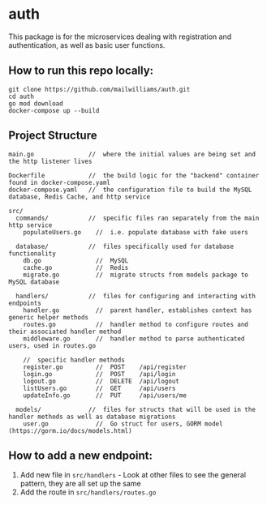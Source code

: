 # auth

This package is for the microservices dealing with registration and authentication, as well as basic user functions.

## How to run this repo locally:
```
git clone https://github.com/mailwilliams/auth.git
cd auth
go mod download
docker-compose up --build
```

##  Project Structure
```
main.go               //  where the initial values are being set and the http listener lives

Dockerfile            //  the build logic for the "backend" container found in docker-compose.yaml
docker-compose.yaml   //  the configuration file to build the MySQL database, Redis Cache, and http service

src/    
  commands/           //  specific files ran separately from the main http service
    populateUsers.go    //  i.e. populate database with fake users
  
  database/           //  files specifically used for database functionality
    db.go               //  MySQL
    cache.go            //  Redis
    migrate.go          //  migrate structs from models package to MySQL database
    
  handlers/           //  files for configuring and interacting with endpoints
    handler.go          //  parent handler, establishes context has generic helper methods
    routes.go           //  handler method to configure routes and their associated handler method
    middleware.go       //  handler method to parse authenticated users, used in routes.go
    
    //  specific handler methods
    register.go         //  POST    /api/register
    login.go            //  POST    /api/login
    logout.go           //  DELETE  /api/logout
    listUsers.go        //  GET     /api/users
    updateInfo.go       //  PUT     /api/users/me
    
  models/             //  files for structs that will be used in the handler methods as well as database migrations 
    user.go             //  Go struct for users, GORM model (https://gorm.io/docs/models.html) 
```

##  How to add a new endpoint:
  1.  Add new file in `src/handlers`
    - Look at other files to see the general pattern, they are all set up the same
  2.  Add the route in `src/handlers/routes.go`
